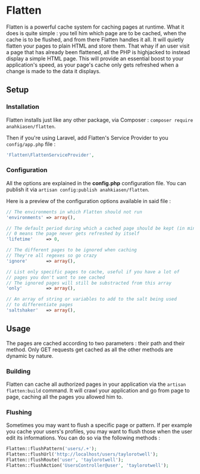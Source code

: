 # Flatten

Flatten is a powerful cache system for caching pages at runtime.
What it does is quite simple : you tell him which page are to be cached, when the cache is to be flushed, and from there Flatten handles it all. It will quietly flatten your pages to plain HTML and store them. That whay if an user visit a page that has already been flattened, all the PHP is highjacked to instead display a simple HTML page.
This will provide an essential boost to your application's speed, as your page's cache only gets refreshed when a change is made to the data it displays.

## Setup

### Installation

Flatten installs just like any other package, via Composer : `composer require anahkiasen/flatten`.

Then if you're using Laravel, add Flatten's Service Provider to you `config/app.php` file :

```php
'Flatten\FlattenServiceProvider',
```

### Configuration

All the options are explained in the **config.php** configuration file. You can publish it via `artisan config:publish anahkiasen/flatten`.

Here is a preview of the configuration options available in said file :

```php
// The environments in which Flatten should not run
'environments' => array(),

// The default period during which a cached page should be kept (in minutes)
// 0 means the page never gets refreshed by itself
'lifetime'     => 0,

// The different pages to be ignored when caching
// They're all regexes so go crazy
'ignore'       => array(),

// List only specific pages to cache, useful if you have a lot of
// pages you don't want to see cached
// The ignored pages will still be substracted from this array
'only'         => array(),

// An array of string or variables to add to the salt being used
// to differentiate pages
'saltshaker'   => array(),
```

## Usage

The pages are cached according to two parameters : their path and their method. Only GET requests get cached as all the other methods are dynamic by nature.

### Building

Flatten can cache all authorized pages in your application via the `artisan flatten:build` command. It will crawl your application and go from page to page, caching all the pages you allowed him to.

### Flushing

Sometimes you may want to flush a specific page or pattern. If per example you cache your users's profiles, you may want to flush those when the user edit its informations.
You can do so via the following methods :

```php
Flatten::flushPattern('users/.+');
Flatten::flushUrl('http://localhost/users/taylorotwell');
Flatten::flushRoute('user', 'taylorotwell');
Flatten::flushAction('UsersController@user', 'taylorotwell');
```